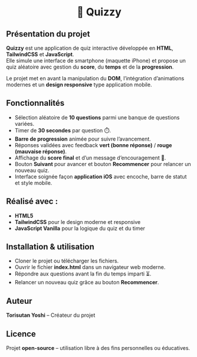<h1 align="center">🧠 Quizzy</h1>  

## Présentation du projet

**Quizzy** est une application de quiz interactive développée en **HTML**, **TailwindCSS** et **JavaScript**.  
Elle simule une interface de smartphone (maquette iPhone) et propose un quiz aléatoire avec gestion du **score**, du **temps** et de la **progression**.  

Le projet met en avant la manipulation du **DOM**, l’intégration d’animations modernes et un **design responsive** type application mobile.  

## Fonctionnalités

- Sélection aléatoire de **10 questions** parmi une banque de questions variées.  
- Timer de **30 secondes** par question ⏱️.  
- **Barre de progression** animée pour suivre l’avancement.  
- Réponses validées avec feedback **vert (bonne réponse)** / **rouge (mauvaise réponse)**.  
- Affichage du **score final** et d’un message d’encouragement 🎉.  
- Bouton **Suivant** pour avancer et bouton **Recommencer** pour relancer un nouveau quiz.  
- Interface soignée façon **application iOS** avec encoche, barre de statut et style mobile.  

## Réalisé avec :
- **HTML5**  
- **TailwindCSS** pour le design moderne et responsive  
- **JavaScript Vanilla** pour la logique du quiz et du timer  

## Installation & utilisation
- Cloner le projet ou télécharger les fichiers.  
- Ouvrir le fichier **index.html** dans un navigateur web moderne.  
- Répondre aux questions avant la fin du temps imparti ⏳.  
- Relancer un nouveau quiz grâce au bouton **Recommencer**.  

## Auteur
**Torisutan Yoshi** – Créateur du projet  

## Licence
Projet **open-source** – utilisation libre à des fins personnelles ou éducatives.  
